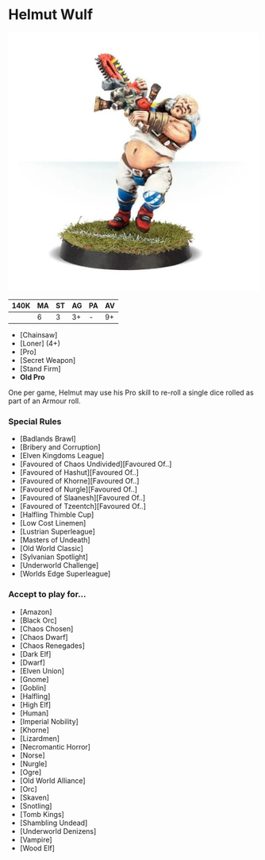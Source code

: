 # Helmut Wulf

![](../media/starplayers/HelmutWulf01.jpg)

| 140K  | MA | ST | AG | PA | AV |
| --- | --- | --- | --- | --- | --- |
| | 6 | 3 | 3+ | - | 9+ |

* [Chainsaw]
* [Loner] (4+)
* [Pro]
* [Secret Weapon]
* [Stand Firm]
* **Old Pro**

One per game, Helmut may use his Pro skill to re-roll a single dice rolled as part of an Armour roll.

### Special Rules

* [Badlands Brawl]
* [Bribery and Corruption]
* [Elven Kingdoms League]
* [Favoured of Chaos Undivided][Favoured Of..]
* [Favoured of Hashut][Favoured Of..]
* [Favoured of Khorne][Favoured Of..]
* [Favoured of Nurgle][Favoured Of..]
* [Favoured of Slaanesh][Favoured Of..]
* [Favoured of Tzeentch][Favoured Of..]
* [Halfling Thimble Cup]
* [Low Cost Linemen]
* [Lustrian Superleague]
* [Masters of Undeath]
* [Old World Classic]
* [Sylvanian Spotlight]
* [Underworld Challenge]
* [Worlds Edge Superleague]

### Accept to play for...

* [Amazon]
* [Black Orc]
* [Chaos Chosen]
* [Chaos Dwarf]
* [Chaos Renegades]
* [Dark Elf]
* [Dwarf]
* [Elven Union]
* [Gnome]
* [Goblin]
* [Halfling]
* [High Elf]
* [Human]
* [Imperial Nobility]
* [Khorne]
* [Lizardmen]
* [Necromantic Horror]
* [Norse]
* [Nurgle]
* [Ogre]
* [Old World Alliance]
* [Orc]
* [Skaven]
* [Snotling]
* [Tomb Kings]
* [Shambling Undead]
* [Underworld Denizens]
* [Vampire]
* [Wood Elf]
